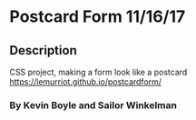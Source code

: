 # Postcard Form 11/16/17


## Description
CSS project, making a form look like a postcard
https://lemurriot.github.io/postcardform/

### By **Kevin Boyle** and **Sailor Winkelman**
